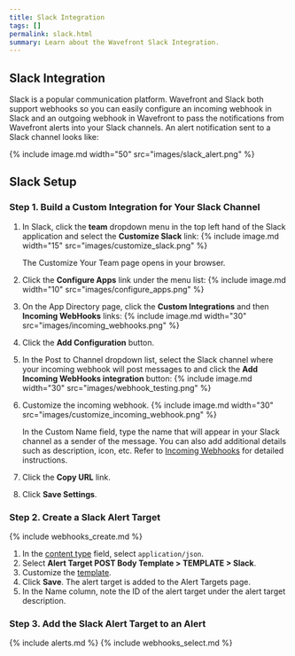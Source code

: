 ```yaml
---
title: Slack Integration
tags: []
permalink: slack.html
summary: Learn about the Wavefront Slack Integration.
---
```

## Slack Integration

Slack is a popular communication platform. Wavefront and Slack both support webhooks so you can easily configure an incoming webhook in Slack and an outgoing webhook in Wavefront to pass the notifications from Wavefront alerts into your Slack channels. An alert notification sent to a Slack channel looks like:

{% include image.md width="50" src="images/slack_alert.png" %}
## Slack Setup



### Step 1. Build a Custom Integration for Your Slack Channel
1. In Slack, click the **team** dropdown menu in the top left hand of the Slack application and select the **Customize Slack** link:
{% include image.md width="15" src="images/customize_slack.png" %}

    The Customize Your Team page opens in your browser.
1. Click the **Configure Apps** link under the menu list:
{% include image.md width="10" src="images/configure_apps.png" %}
1. On the App Directory page, click the **Custom Integrations** and then **Incoming WebHooks** links:
{% include image.md width="30" src="images/incoming_webhooks.png" %}
1. Click the **Add Configuration** button.  
1. In the Post to Channel dropdown list, select the Slack channel where your incoming webhook will post messages to and click the **Add Incoming WebHooks integration** button:
{% include image.md width="30" src="images/webhook_testing.png" %}
1. Customize the incoming webhook.
{% include image.md width="30" src="images/customize_incoming_webhook.png" %}

   In the Custom Name field, type the name that will appear in your Slack channel as a sender of the message.  You can also add additional details such as description, icon, etc. Refer to [Incoming Webhooks](https://api.slack.com/incoming-webhooks) for detailed instructions.
1. Click the **Copy URL** link.
1. Click **Save Settings**.

### Step 2. Create a Slack Alert Target

{% include webhooks_create.md %}
1. In the [content type](https://docs.wavefront.com/webhooks_alert_notification.html#creating-a-webhook) field, select `application/json`.
1. Select **Alert Target POST Body Template > TEMPLATE > Slack**.
1. Customize the [template](https://docs.wavefront.com/webhooks_alert_notification.html#customizing-webhook-templates).
1. Click **Save**. The alert target is added to the Alert Targets page.
1. In the Name column, note the ID of the alert target under the alert target description.

### Step 3. Add the Slack Alert Target to an Alert

{% include alerts.md %}
{% include webhooks_select.md %}

